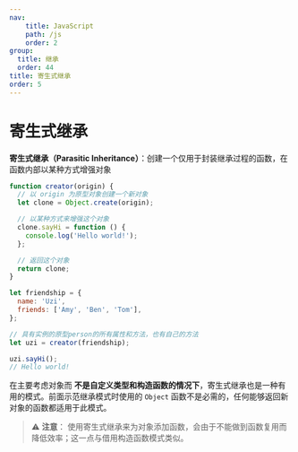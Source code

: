 ```yaml
---
nav:
    title: JavaScript
    path: /js
    order: 2
group:
  title: 继承
  order: 44
title: 寄生式继承
order: 5
---
```


# 寄生式继承

**寄生式继承（Parasitic Inheritance）**：创建一个仅用于封装继承过程的函数，在函数内部以某种方式增强对象

```js
function creator(origin) {
  // 以 origin 为原型对象创建一个新对象
  let clone = Object.create(origin);

  // 以某种方式来增强这个对象
  clone.sayHi = function () {
    console.log('Hello world!');
  };

  // 返回这个对象
  return clone;
}

let friendship = {
  name: 'Uzi',
  friends: ['Amy', 'Ben', 'Tom'],
};

// 具有实例的原型person的所有属性和方法，也有自己的方法
let uzi = creator(friendship);

uzi.sayHi();
// Hello world!
```

在主要考虑对象而 **不是自定义类型和构造函数的情况下**，寄生式继承也是一种有用的模式。前面示范继承模式时使用的 `Object` 函数不是必需的，任何能够返回新对象的函数都适用于此模式。

> ⚠️ **注意**： 使用寄生式继承来为对象添加函数，会由于不能做到函数复用而降低效率；这一点与借用构造函数模式类似。
